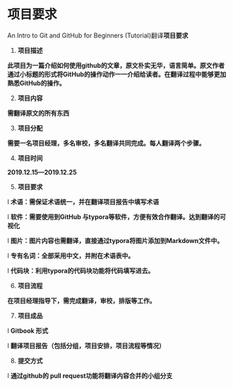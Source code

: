 # 项目要求

An Intro to Git and GitHub for Beginners (Tutorial)翻译**项目要求**

1. **项目描述**

**此项目为一篇介绍如何使用github的文章，原文朴实无华，语言简单。原文作者通过小标题的形式将GitHub的操作动作一一介绍给读者。在翻译过程中能够更加熟悉GitHub的操作。**

2. **项目内容**

**需翻译原文的所有东西**

3. **项目分配**

**需要一名项目经理，多名审校，多名翻译共同完成。每人翻译两个步骤。**

4. **项目时间**

**2019.12.15—2019.12.25**

5. **项目要求**

l **术语：需保证术语统一，并在翻译项目报告中填写术语**

l **软件：需要使用到GitHub 与typora等软件，方便有效合作翻译。达到翻译的可视化**

l **图片：图片内容也需翻译，直接通过typora将图片添加到Markdown文件中。**

l **专有名词：全部采用中文，并附在术语表中。**

l **代码块：利用typora的代码块功能将代码填写进去。**

6. **项目流程**

**在项目经理指导下，需完成翻译，审校，排版等工作。**

7. **项目成品**

l **Gitbook 形式**

l **翻译项目报告（包括分组，项目安排，项目流程等情况）**

8. **提交方式**

l **通过github的 pull request功能将翻译内容合并的小组分支**